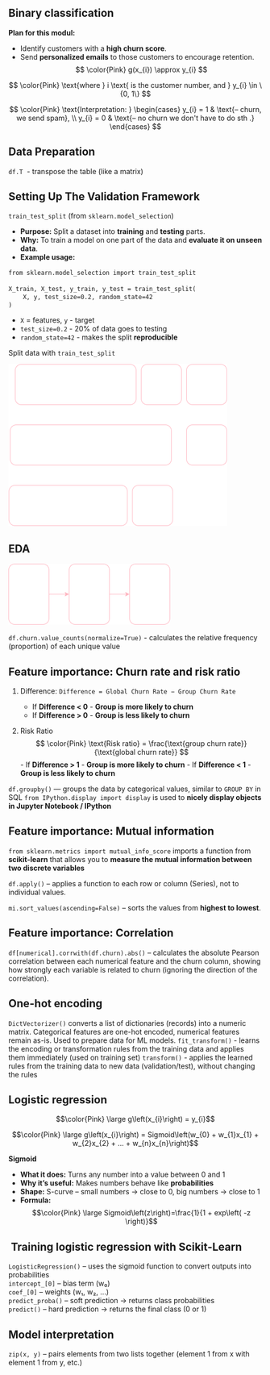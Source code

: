 ## Binary classification

**Plan for this modul:**
- Identify customers with a **high churn score**.
- Send **personalized emails** to those customers to encourage retention.
$$
\color{Pink} g(x_{i}) \approx y_{i} 
$$

$$
\color{Pink} \text{where } i \text{ is the customer number, and } y_{i} \in \{0, 1\}
$$

$$
\color{Pink} 
\text{Interpretation: }
\begin{cases}
y_{i} = 1 & \text{– churn, we send spam}, \\
y_{i} = 0 & \text{– no churn we don't have to do sth .}
\end{cases}
$$

## Data Preparation
`df.T`  - transpose the table (like a matrix)

## Setting Up The Validation Framework

`train_test_split` (from `sklearn.model_selection`)
- **Purpose:** Split a dataset into **training** and **testing** parts.
- **Why:** To train a model on one part of the data and **evaluate it on unseen data**.
- **Example usage:**
```
from sklearn.model_selection import train_test_split

X_train, X_test, y_train, y_test = train_test_split(
    X, y, test_size=0.2, random_state=42
)
```

- `X` = features, `y` - target
- `test_size=0.2` - 20% of data goes to testing
- `random_state=42` - makes the split **reproducible**

Split data with `train_test_split`

![division](img/division.drawio.png)

## EDA
![eda](img/EDA.drawio.png)

`df.churn.value_counts(normalize=True)` - calculates the relative frequency (proportion) of each unique value

## Feature importance: Churn rate and risk ratio

1. Difference:
	`Difference = Global Churn Rate − Group Churn Rate`
    - If **Difference < 0** - **Group is more likely to churn**
    - If **Difference > 0** - **Group is less likely to churn**

2. Risk Ratio
$$
\color{Pink} \text{Risk ratio} = \frac{\text{group churn rate}}{\text{global churn rate}}
$$
		- If **Difference > 1** - **Group is more likely to churn**
		- If **Difference < 1** - **Group is less likely to churn**

`df.groupby()` — groups the data by categorical values, similar to `GROUP BY` in SQL
`from IPython.display import display` is used to **nicely display objects in Jupyter Notebook / IPython**

## Feature importance: Mutual information

`from sklearn.metrics import mutual_info_score` imports a function from **scikit-learn** that allows you to **measure the mutual information between two discrete variables**

`df.apply()` – applies a function to each row or column (Series), not to individual values.


`mi.sort_values(ascending=False)` – sorts the values from **highest to lowest**.

## Feature importance: Correlation

`df[numerical].corrwith(df.churn).abs()` – calculates the absolute Pearson correlation between each numerical feature and the churn column, showing how strongly each variable is related to churn (ignoring the direction of the correlation).

## One-hot encoding

`DictVectorizer()` converts a list of dictionaries (records) into a numeric matrix. 
Categorical features are one-hot encoded, numerical features remain as-is. 
Used to prepare data for ML models.
`fit_transform()` - learns the encoding or transformation rules from the training data and applies them immediately (used on training set)
`transform()` - applies the learned rules from the training data to new data (validation/test), without changing the rules

## Logistic regression
 $$\color{Pink} \large g\left(x_{i}\right) = y_{i}$$

$$\color{Pink} \large g\left(x_{i}\right) = Sigmoid\left(w_{0} + w_{1}x_{1} + w_{2}x_{2} + ... + w_{n}x_{n}\right)$$

**Sigmoid**
- **What it does:** Turns any number into a value between 0 and 1
- **Why it’s useful:** Makes numbers behave like **probabilities**
- **Shape:** S-curve – small numbers → close to 0, big numbers → close to 1
- **Formula:**
$$\color{Pink} \large Sigmoid\left(z\right)=\frac{1}{1 + exp\left( -z \right)}$$

##  Training logistic regression with Scikit-Learn
`LogisticRegression()` – uses the sigmoid function to convert outputs into probabilities  
`intercept_[0]` – bias term (w₀)  
`coef_[0]` – weights (w₁, w₂, …)  
`predict_proba()` – soft prediction → returns class probabilities  
`predict()` – hard prediction → returns the final class (0 or 1)

## Model interpretation
`zip(x, y)` – pairs elements from two lists together (element 1 from x with element 1 from y, etc.)

